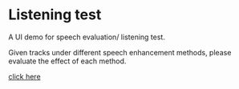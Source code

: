 # Listening test

A UI demo for speech evaluation/ listening test.

Given tracks under different speech enhancement methods, please evaluate the effect of each method.

[click here](https://shengbowang1.github.io/Listening-test/test.html) 
